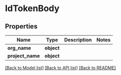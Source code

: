 # IdTokenBody

## Properties
Name | Type | Description | Notes
------------ | ------------- | ------------- | -------------
**org_name** | **object** |  | 
**project_name** | **object** |  | 

[[Back to Model list]](../README.md#documentation-for-models) [[Back to API list]](../README.md#documentation-for-api-endpoints) [[Back to README]](../README.md)

